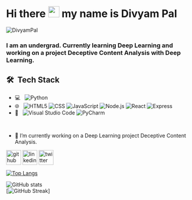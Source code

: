 

<!--
**DivyamPal/DivyamPal** is a ✨ _special_ ✨ repository because its `README.md` (this file) appears on your GitHub profile.

Here are some ideas to get you started:

- 🔭 I’m currently working on ...
- 🌱 I’m currently learning ...
- 👯 I’m looking to collaborate on ...
- 🤔 I’m looking for help with ...
- 💬 Ask me about ...
- 📫 How to reach me: ...
- 😄 Pronouns: ...
- ⚡ Fun fact: ...
-->
<h1>Hi there <img src="https://raw.githubusercontent.com/aemmadi/aemmadi/master/wave.gif" width="30px"> my name is Divyam Pal</h1>
<p align="left"> <img src="https://komarev.com/ghpvc/?username=DivyamPal&label=Profile%20views&color=0e75b6&style=flat" alt="DivyamPal" /> </p>
<h3> I am an undergrad. Currently learning Deep Learning and working on a project Deceptive Content Analysis with Deep Learning.</h3>

## 🛠 &nbsp;Tech Stack

- 💻 &nbsp;
  ![Python](https://img.shields.io/badge/-Python-333333?style=flat&logo=python)
- 🌐 &nbsp;
  ![HTML5](https://img.shields.io/badge/-HTML5-333333?style=flat&logo=HTML5)
  ![CSS](https://img.shields.io/badge/-CSS-333333?style=flat&logo=CSS3&logoColor=1572B6)
  ![JavaScript](https://img.shields.io/badge/-JavaScript-333333?style=flat&logo=javascript)
  ![Node.js](https://img.shields.io/badge/-Node.js-333333?style=flat&logo=node.js)
  ![React](https://img.shields.io/badge/-React-333333?style=flat&logo=react)
  ![Express](https://img.shields.io/badge/-Express-333333?style=flat&logo=express)
- 🔧 &nbsp;
  ![Visual Studio Code](https://img.shields.io/badge/-Visual%20Studio%20Code-333333?style=flat&logo=visual-studio-code&logoColor=007ACC)
  ![PyCharm](https://img.shields.io/badge/-PyCharm-333333?style=flat&logo=pycharm&logoColor=007ACC)

<br/>

- 🔭 I’m currently working on a Deep Learning project Deceptive Content Analysis. 


[<img align="center" src='https://cdn.jsdelivr.net/npm/simple-icons@3.0.1/icons/github.svg' alt='github' height='40'>](https://github.com/DivyamPal)  [<img align="center" src='https://cdn.jsdelivr.net/npm/simple-icons@3.0.1/icons/linkedin.svg' alt='linkedin' height='40'>](https://in.linkedin.com/in/divyampal)  [<img align="center" src='https://cdn.jsdelivr.net/npm/simple-icons@3.0.1/icons/twitter.svg' alt='twitter' height='40'>](https://twitter.com/https://twitter.com/Divyam2402)  


[![Top Langs](https://github-readme-stats.vercel.app/api/top-langs/?username=DivyamPal)](https://github.com/DivyamPal/github-readme-stats)

![GitHub stats](https://github-readme-stats.vercel.app/api?username=DivyamPal&show_icons=true)  
[![GitHub Streak](https://github-readme-streak-stats.herokuapp.com/?user=DivyamPal&theme=dark)]

<!-- ![GitHub Activity Graph](https://activity-graph.herokuapp.com/graph?username=DivyamPal) -->
